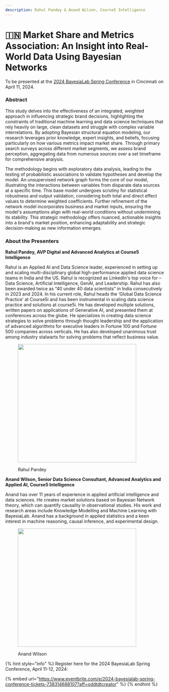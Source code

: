 ```yaml
---
description: Rahul Pandey & Anand Wilson, Course5 Intelligence
---
```


# 🇮🇳 Market Share and Metrics Association: An Insight into Real-World Data Using Bayesian Networks

To be presented at the [2024 BayesiaLab Spring Conference](./) in Cincinnati on April 11, 2024.

### Abstract

This study delves into the effectiveness of an integrated, weighted approach in influencing strategic brand decisions, highlighting the constraints of traditional machine learning and data science techniques that rely heavily on large, clean datasets and struggle with complex variable interrelations. By adopting Bayesian structural equation modeling, our research leverages prior knowledge, expert insights, and beliefs, focusing particularly on how various metrics impact market share. Through primary search surveys across different market segments, we assess brand perception, aggregating data from numerous sources over a set timeframe for comprehensive analysis.

The methodology begins with exploratory data analysis, leading to the testing of probabilistic associations to validate hypotheses and develop the model. An unsupervised network graph forms the core of our model, illustrating the interactions between variables from disparate data sources at a specific time. This base model undergoes scrutiny for statistical robustness and output validation, considering both total and direct effect values to determine weighted coefficients. Further refinement of the network model incorporates business and market inputs, ensuring the model's assumptions align with real-world conditions without undermining its stability. This strategic methodology offers nuanced, actionable insights into a brand's market position, enhancing adaptability and strategic decision-making as new information emerges.

### About the Presenters

**Rahul Pandey, AVP Digital and Advanced Analytics at Course5 Intelligence**

Rahul is an Applied AI and Data Science leader, experienced in setting up and scaling multi-disciplinary global high-performance applied data science teams in India and the US. Rahul is recognized as LinkedIn's top voice for – Data Science, Artificial Intelligence, GenAI, and Leadership. Rahul has also been awarded twice as “40 under 40 data scientists” in India consecutively in 2023 and 2024. In his current role, Rahul heads the ‘Global Data Science Practice’ at Course5i and has been instrumental in scaling data science practice and solutions at course5i. He has developed multiple solutions, written papers on applications of Generative AI, and presented them at conferences across the globe. He specializes in creating data science strategies to solve problems through thought leadership and the application of advanced algorithms for executive leaders in Fortune 100 and Fortune 500 companies across verticals. He has also developed unanimous trust among industry stalwarts for solving problems that reflect business value.

<figure><img src="https://res.cloudinary.com/dvr3obmlj/image/upload/v1710877854/Rahul-Pandey_b2l9kn.webp" alt="" width="375"><figcaption><p>Rahul Pandey</p></figcaption></figure>

**Anand Wilson, Senior Data Science Consultant, Advanced Analytics and Applied AI, Course5 Intelligence**

Anand has over 11 years of experience in applied artificial intelligence and data sciences. He creates market solutions based on Bayesian Network theory, which can quantify causality in observational studies. His work and research areas include Knowledge Modelling and Machine Learning with BayesiaLab. Anand has a background in applied statistics and a keen interest in machine reasoning, causal inference, and experimental design.

<figure><img src="https://res.cloudinary.com/dvr3obmlj/image/upload/v1710878766/Anand_Wilson_jpxetp.webp" alt="" width="375"><figcaption><p>Anand Wilson</p></figcaption></figure>

{% hint style="info" %}
Register here for the 2024 BayesiaLab Spring Conference, April 11-12, 2024:

{% embed url="https://www.eventbrite.com/e/2024-bayesialab-spring-conference-tickets-738314688107?aff=oddtdtcreator" %}
{% endhint %}
